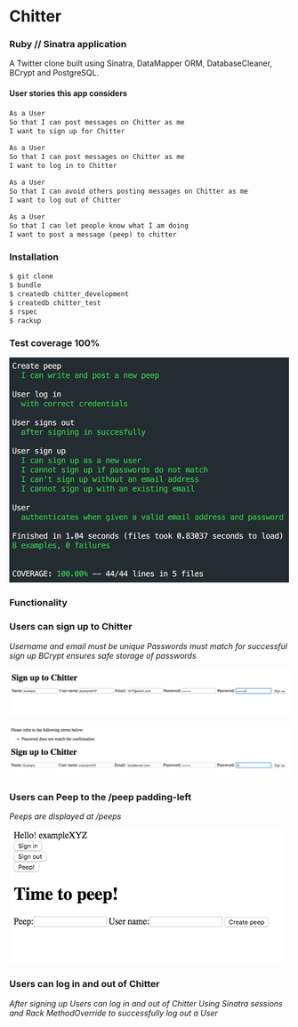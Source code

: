 Chitter
=======

### Ruby // Sinatra application

 A Twitter clone built using Sinatra, DataMapper ORM, DatabaseCleaner, BCrypt and PostgreSQL.


#### User stories this app considers

```
As a User
So that I can post messages on Chitter as me
I want to sign up for Chitter
```
```
As a User
So that I can post messages on Chitter as me
I want to log in to Chitter
```
```
As a User
So that I can avoid others posting messages on Chitter as me
I want to log out of Chitter
```
```
As a User
So that I can let people know what I am doing  
I want to post a message (peep) to chitter
```

### Installation

```
$ git clone
$ bundle
$ createdb chitter_development
$ createdb chitter_test
$ rspec
$ rackup
```

### Test coverage 100%

![Alt text](https://github.com/JessicaBarclay/chitter-challenge/blob/master/links/test-coverage.png "test-coverage")

### Functionality

### Users can sign up to Chitter

*Username and email must be unique*
*Passwords must match for successful sign up*
*BCrypt ensures safe storage of passwords*

![Alt text](https://github.com/JessicaBarclay/chitter-challenge/blob/master/links/signup.png "signup")

![Alt text](https://github.com/JessicaBarclay/chitter-challenge/blob/master/links/password-confirmation.png "password-confirmation")

### Users can Peep to the /peep padding-left

*Peeps are displayed at /peeps*

![Alt text](https://github.com/JessicaBarclay/chitter-challenge/blob/master/links/time-to-peep.png "time-to-peep")

### Users can log in and out of Chitter

*After signing up Users can log in and out of Chitter*
*Using Sinatra sessions and Rack MethodOverride to successfully log out a User*
